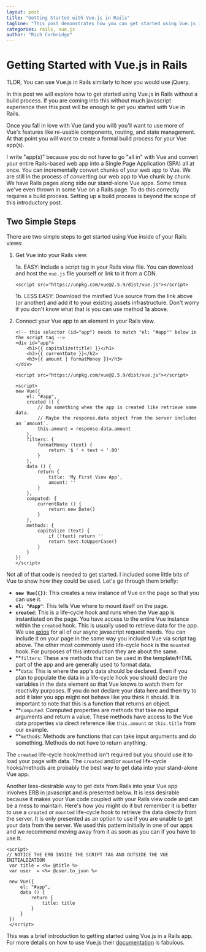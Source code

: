 ```yaml
---
layout: post
title: "Getting Started with Vue.js in Rails"
tagline: "This post demonstrates how you can get started using Vue.js in Rails without a build process."
categories: rails, vue.js
author: "Rich Corbridge"
---
```


# Getting Started with Vue.js in Rails

TLDR; You can use Vue.js in Rails similarly to how you would use jQuery.

In this post we will explore how to get started using Vue.js in Rails without a build process. If you are coming into this without much javascript experience then this post will be enough to get you started with Vue in Rails.

Once you fall in love with Vue (and you will) you'll want to use more of Vue's features like re-usable components, routing, and state management. At that point you will want to create a formal build process for your Vue app(s).

I write "app(s)" because you do not have to go "all in" with Vue and convert your entire Rails-based web app into a Single Page Application (SPA) all at once. You can incrementally convert chunks of your web app to Vue. We are still in the process of converting our web app to Vue chunk by chunk. We have Rails pages along side our stand-alone Vue apps. Some times we've even thrown in some Vue on a Rails page. To do this correctly requires a build process. Setting up a build process is beyond the scope of this introductory post.

## Two Simple Steps

There are two simple steps to get started using Vue inside of your Rails views:

1. Get Vue into your Rails view.

    1a. EASY: Include a script tag in your Rails view file. You can download and host the `vue.js` file yourself or link to it from a CDN.

    ```
    <script src="https://unpkg.com/vue@2.5.9/dist/vue.js"></script>
    ```

    1b. LESS EASY: Download the minified Vue source from the link above (or another) and add it to your existing assets infrastructure. Don't worry if you don't know what that is you can use method 1a above.

2. Connect your Vue app to an element in your Rails view.

    ```
    <!-- this selector (id="app") needs to match "el: "#app"" below in the script tag -->
    <div id="app">
        <h1>{{ capitalize(title) }}</h1>
        <h2>{{ currentDate }}</h2>
        <h3>{{ amount | formatMoney }}</h3>
    </div>

    <script src="https://unpkg.com/vue@2.5.9/dist/vue.js"></script>

    <script>
    new Vue({
        el: "#app",
        created () {
            // Do something when the app is created like retrieve some data.
            // Maybe the response.data object from the server includes an `amount`.
            this.amount = response.data.amount
        },
        filters: {
            formatMoney (text) {
                return '$ ' + text + '.00'
            }
        },
        data () {
            return {
                title: 'My First View App',
                amount: ''
            }
        },
        computed: {
            currentDate () {
                return new Date()
            }
        },
        methods: {
            capitalize (text) {
                if (!text) return ''
                return text.toUpperCase()
            }
        }
    })
    </script>
    ```
Not all of that code is needed to get started. I included some little bits of Vue to show how they could be used. Let's go through them briefly:

- **`new Vue({})`**: This creates a new instance of Vue on the page so that you can use it.
- **`el: "#app"`**: This tells Vue where to mount itself on the page.
- **`created`**: This is a life-cycle hook and runs when the Vue app is instantiated on the page. You have access to the entire Vue instance within the `created` hook. This is usually used to retrieve data for the app. We use [axios](https://github.com/axios/axios) for all of our async javascript request needs. You can include it on your page in the same way you included Vue via script tag above. The other most commonly used life-cycle hook is the `mounted` hook. For purposes of this introduction they are about the same.
- **`filters`: These are methods that can be used in the template/HTML part of the app and are generally used to format data.
- **`data`: This is where the app's data should be declared. Even if you plan to populate the data in a life-cycle hook you should declare the variables in the data element so that Vue knows to watch them for reactivity purposes. If you do not declare your data here and then try to add it later you app might not behave like you think it should. It is important to note that this is a function that returns an object.
- **`computed`: Computed properties are methods that take no input arguments and return a value. These methods have access to the Vue data properties via direct reference like `this.amount` or `this.title` from our example.
- **`methods`: Methods are functions that can take input arguments and do something. Methods do not have to return anything.

The `created` life-cycle hook/method isn't required but you should use it to load your page with data. The `created` and/or `mounted` life-cycle hooks/methods are probably the best way to get data into your stand-alone Vue app.

Another less-desirable way to get data from Rails into your Vue app involves ERB in javascript and is presented below. It is less desirable because it makes your Vue code coupled with your Rails view code and can be a mess to maintain. Here's how you might do it but remember it is better to use a `created` or `mounted` life-cycle hook to retrieve the data directly from the server. It is only presented as an option to use if you are unable to get your data from the server. We used this pattern initially in one of our apps and we recommend moving away from it as soon as you can if you have to use it.

```
<script>
// NOTICE THE ERB INSIDE THE SCRIPT TAG AND OUTSIDE THE VUE INITIALIZATION
 var title = <%= @title %>
 var user  = <%= @user.to_json %>

 new Vue({
     el: "#app",
     data () {
         return {
             title: title
         }
     }
 })
 </script>
 ```

 This was a brief introduction to getting started using Vue.js in a Rails app. For more details on how to use Vue.js their [documentation](https://vuejs.org/v2/guide/) is fabulous.